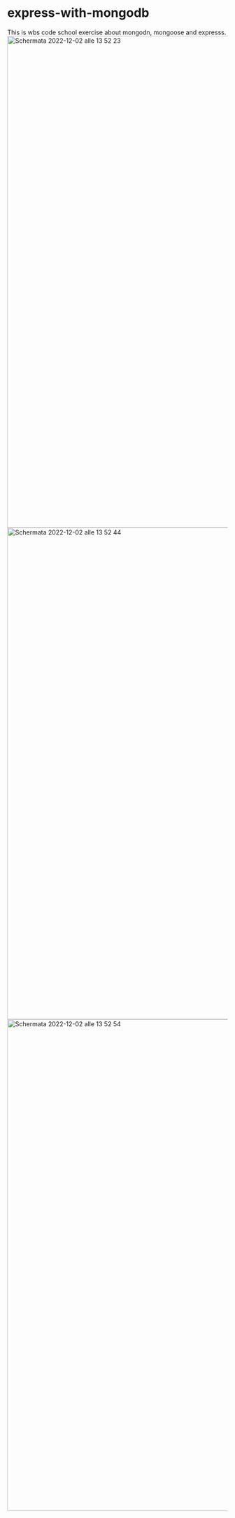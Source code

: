 # express-with-mongodb
This is wbs code school exercise about mongodn, mongoose and expresss.
<img width="1123" alt="Schermata 2022-12-02 alle 13 52 23" src="https://user-images.githubusercontent.com/96908140/205297530-9e504f77-9c18-48b3-8fa5-e20e00fa43db.png">
<img width="1123" alt="Schermata 2022-12-02 alle 13 52 44" src="https://user-images.githubusercontent.com/96908140/205297551-e95a5d57-0f70-48e8-9944-05c3901bb902.png">
<img width="1123" alt="Schermata 2022-12-02 alle 13 52 54" src="https://user-images.githubusercontent.com/96908140/205297562-f746cdb5-eb03-4567-b158-7a5d14404469.png">
